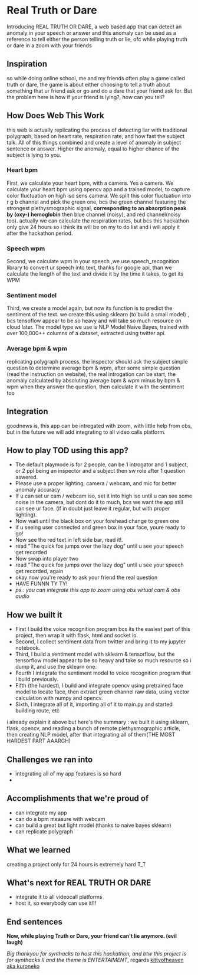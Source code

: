# Real Truth or Dare
Introducing REAL TRUTH OR DARE, a web based app that can detect an anomaly in your speech or answer and this anomaly can be used as a reference to tell either the person telling truth or lie, ofc while playing truth or dare in a zoom with your friends

## Inspiration
so while doing online school, me and my friends often play a game called truth or dare, the game is about either choosing to tell a truth about something that ur friend ask or go and do a dare that your friend ask for. But the problem here is how if your friend is lying?, how can you tell?

## How Does Web This Work
this web is actually replicating the process of detecting liar with traditional polygraph, based on heart rate, respiration rate, and how fast the subject talk. All of this things combined and create a level of anomaly in subject sentence or answer. Higher the anomaly, equal to higher chance of the subject is lying to you.

### Heart bpm
First, we calculate your heart bpm, with a camera. Yes a camera.
We calculate your heart bpm using opencv app and a trained model, to capture color fluctuation on high iso sens camera. We split this color fluctuation into r g b channel and pick the green one, bcs the green channel featuring the strongest plethysmographic signal, **corresponding to an absorption peak by (oxy-) hemoglobin** then blue channel (noisy), and red channel(noisy too). actually we can calculate the respiration rates, but bcs this hackathon only give 24 hours so i think its will be on my to do list and i will apply it after the hackathon period.

### Speech wpm
Second, we calculate wpm in your speech ,we use speech_recognition library to convert ur speech into text, thanks for google api, than we calculate the length of the text and divide it by the time it takes, to get its WPM

### Sentiment model 
Third, we create a model again, but now its function is to predict the sentiment of the text. we create this using sklearn (to build a small model) , bcs tensoflow appear to be so heavy and will take so much resource on cloud later. The model type we use is NLP Model Naive Bayes, trained with over 100,000++ columns of a dataset, extracted using twitter api.

### Average bpm & wpm
replicating polygraph process, the inspector should ask the subject simple question to determine average bpm & wpm, after some simple question (read the instruction on website), the real introgation can be start, the anomaly calculated by absoluting average bpm & wpm minus by bpm & wpm when they answer the question, then calculate it with the sentiment too

## Integration
goodnews is, this app can be intregated with zoom, with little help from obs, but in the future we will add integrating to all video calls platform.

## How to play TOD using this app?
- The default playmode is for 2 people, can be 1 introgator and 1 subject, or 2 ppl being an inspector and a subject then sw role after 1 question aswered.
- Please use a proper lighting, camera / webcam, and mic for better anomaly accuracy
- If u can set ur cam / webcam iso, set it into high iso until u can see some noise in the camera, but dont do it to much, bcs we want the app still can see ur face. (if in doubt just leave it regular, but with proper lighting).
- Now wait until the black box on your forehead change to green one
- if u seeing user connected and green box in your face, youre ready to go!
- Now see the red text in left side bar, read it!.
- read "The quick fox jumps over the lazy dog" until u see your speech get recorded
- Now swap into player two 
- read "The quick fox jumps over the lazy dog" until u see your speech get recorded, again
- okay now you're ready to ask your friend the real question
- HAVE FUNNN TY TY!
- _ps : you can integrate this app to zoom using obs virtual cam & obs audio_

## How we built it
- First I build the voice recognition program bcs its the easiest part of this project, then wrap it with flask, html and socket io. 
- Second, I collect sentiment data from twitter and bring it to my jupyter notebook. 
- Third, I build a sentiment model with sklearn & tensorflow, but the tensorflow model appear to be so heavy and take so much resource so i dump it, and use the sklearn one. 
- Fourth I integrate the sentiment model to voice recognition program that I build previously.
- Fifth (the hardest), I build and integrate opencv using pretrained face model to locate face, then extract green channel raw data, using vector calculation with numpy and opencv.
- Sixth, I integrate all of it, importing all of it to main.py and started building route, etc

i already explain it above but here's the summary : we built it using sklearn, flask, opencv, and reading a bunch of remote plethysmographic article, then creating NLP model, after that integrating all of them(THE MOST HARDEST PART AAARGH)

## Challenges we ran into
- integrating all of my app features is so hard
- 
## Accomplishments that we're proud of
- can integrate my app
- can do a bpm measure with webcam
- can build a great but light model (thanks to naive bayes sklearn)
- can replicate polygraph

## What we learned
creating a project only for 24 hours is extremely hard T_T

## What's next for REAL TRUTH OR DARE
- integrate it to all videocall platforms
- host it, so everybody can use it!!!

## End sentences
**Now, while playing Truth or Dare, your friend can't lie anymore. (evil laugh)** 

_Big thankyou for synthacks to host this hackathon, and btw this project is for synthacks II and the theme is ENTERTAIMENT_, regards [kittyofheaven aka kuroneko](https://github.com/kittyofheaven)
